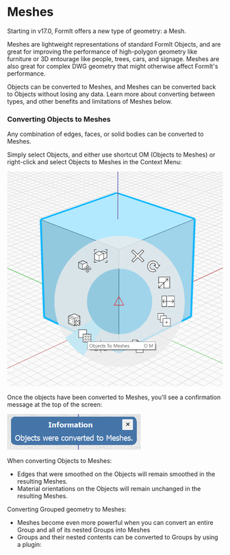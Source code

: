 # Meshes

Starting in v17.0, FormIt offers a new type of geometry: a Mesh. 

Meshes are lightweight representations of standard FormIt Objects, and are great for improving the performance of high-polygon geometry like furniture or 3D entourage like people, trees, cars, and signage. Meshes are also great for complex DWG geometry that might otherwise affect FormIt's performance. 

Objects can be converted to Meshes, and Meshes can be converted back to Objects without losing any data. Learn more about converting between types, and other benefits and limitations of Meshes below.

### Converting Objects to Meshes

Any combination of edges, faces, or solid bodies can be converted to Meshes. 

Simply select Objects, and either use shortcut OM \(Objects to Meshes\) or right-click and select Objects to Meshes in the Context Menu:

![](../.gitbook/assets/context-menu_object-to-mesh.PNG)

Once the objects have been converted to Meshes, you'll see a confirmation message at the top of the screen:

![](../.gitbook/assets/success_object-to-mesh.PNG)

When converting Objects to Meshes:

* Edges that were smoothed on the Objects will remain smoothed in the resulting Meshes.
* Material orientations on the Objects will remain unchanged in the resulting Meshes.

Converting Grouped geometry to Meshes:

* Meshes become even more powerful when you can convert an entire Group and all of its nested Groups into Meshes
* Groups and their nested contents can be converted to Groups by using a plugin:

